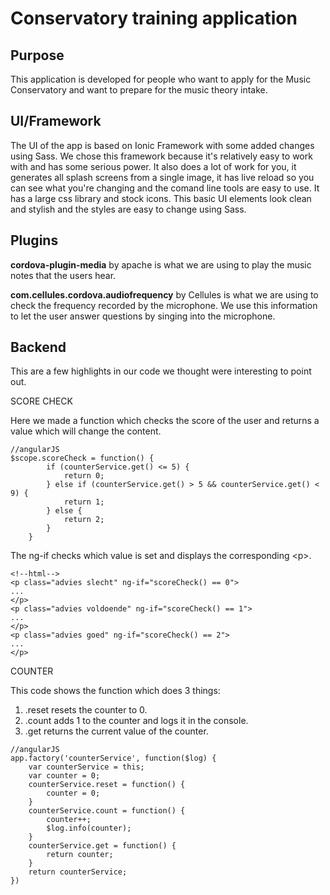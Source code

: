 # Conservatory training application

## Purpose ##
This application is developed for people who want to apply for the Music Conservatory and want to prepare for the music theory intake.

## UI/Framework ##

The UI of the app is based on Ionic Framework with some added changes using Sass. We chose this framework because it's relatively easy to work with and has some serious power. It also does a lot of work for you, it generates all splash screens from a single image, it has live reload so you can see what you're changing and the comand line tools are easy to use. It has a large css library and stock icons. This basic UI elements look clean and stylish and the styles are easy to change using Sass.

## Plugins ##

**cordova-plugin-media** by apache is what we are using to play the music notes that the users hear.

**com.cellules.cordova.audiofrequency** by Cellules is what we are using to check the frequency recorded by the microphone. We use this information to let the user answer questions by singing into the microphone.

## Backend ##
This are a few highlights in our code we thought were interesting to point out.
 

SCORE CHECK

Here we made a function which checks the score of the user and returns a value which will change the content.
```
//angularJS
$scope.scoreCheck = function() {
		if (counterService.get() <= 5) {
			return 0;
		} else if (counterService.get() > 5 && counterService.get() < 9) {
			return 1;
		} else {
			return 2;
		}
	}
```

The ng-if checks which value is set and displays the corresponding \<p>.
```
<!--html-->
<p class="advies slecht" ng-if="scoreCheck() == 0">
...
</p>
<p class="advies voldoende" ng-if="scoreCheck() == 1">
...
</p>
<p class="advies goed" ng-if="scoreCheck() == 2">
...
</p>
```


COUNTER

This code shows the function which does 3 things:

1. .reset   resets the counter to 0.
2. .count   adds 1 to the counter and logs it in the console.
3. .get     returns the current value of the counter.


```
//angularJS
app.factory('counterService', function($log) {
	var counterService = this;
	var counter = 0;
	counterService.reset = function() {
		counter = 0;
	}
	counterService.count = function() {
		counter++;
		$log.info(counter);
	}
	counterService.get = function() {
		return counter;
	}
	return counterService;
})
```
